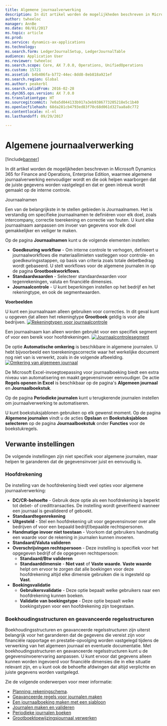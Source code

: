 ```yaml
---
title: Algemene journaalverwerking
description: In dit artikel worden de mogelijkheden beschreven in Microsoft Dynamics 365 for Finance and Operations, Enterprise Edition, waarmee algemene journaalverwerking eenvoudiger wordt en die ook helpen waarborgen dat de juiste gegevens worden vastgelegd en dat er geen inbreuk wordt gemaakt op de interne controle.
author: twheeloc
manager: AnnBe
ms.date: 08/01/2017
ms.topic: article
ms.prod: 
ms.service: dynamics-ax-applications
ms.technology: 
ms.search.form: LedgerJournalSetup, LedgerJournalTable
audience: Application User
ms.reviewer: twheeloc
ms.search.scope: Core, AX 7.0.0, Operations, UnifiedOperations
ms.custom: 15721
ms.assetid: b4b406fa-b772-44ec-8dd8-8eb818a921ef
ms.search.region: Global
ms.author: peakerbl
ms.search.validFrom: 2016-02-28
ms.dyn365.ops.version: AX 7.0.0
ms.translationtype: HT
ms.sourcegitcommit: 7e0a5d044133b917a3eb9386773205218e5c1b40
ms.openlocfilehash: 68da281cb4793ed83f70c68d061d327aa8a8c772
ms.contentlocale: nl-nl
ms.lasthandoff: 09/29/2017

---
```


# <a name="general-journal-processing"></a>Algemene journaalverwerking

[!include[banner](../includes/banner.md)]


In dit artikel worden de mogelijkheden beschreven in Microsoft Dynamics 365 for Finance and Operations, Enterprise Edition, waarmee algemene journaalverwerking eenvoudiger wordt en die ook helpen waarborgen dat de juiste gegevens worden vastgelegd en dat er geen inbreuk wordt gemaakt op de interne controle.  

Journaalnamen

Een van de belangrijkste in te stellen gebieden is Journaalnamen. Het is verstandig om specifieke journaalnamen te definiëren voor elk doel, zoals intercompany, correctie toerekening en correctie van fouten. U kunt elke journaalnaam aanpassen om invoer van gegevens voor elk doel gemakkelijker en veiliger te maken. 

Op de pagina **Journaalnamen** kunt u de volgende elementen instellen:

-   **Goedkeuring workflow** - Om interne controle te verhogen, definieert u journaalworkflows die materiaallimieten vastleggen voor controle- en goedkeuringsstappen, op basis van criteria zoals totale debetbedrag wordt gebaseerd. U stelt workflows voor de algemene journalen in op de pagina **Grootboekworkflows**.
-   **Standaardwaarden** - Selecteer standaardwaarden voor tegenrekeningen, valuta en financiële dimensies.
-   **Journaalcontrole** - U kunt beperkingen instellen op het bedrijf en het rekeningtype, en ook de segmentwaarden. 

**Voorbeelden**

U kunt een journaalnaam alleen gebruiken voor correcties. In dit geval kunt u opgeven dat alleen het rekeningtype **Grootboek** geldig is voor alle bedrijven. [![Rekeningtypen voor journaalcontrole](./media/journal-control-account-types1.png)](./media/journal-control-account-types1.png)

Een journaalnaam kan alleen worden gebruikt voor een specifiek segment of voor een bereik voor hoofdrekeningen. [![Journaalcontrolesegment](./media/journal-control-segment1.png)](./media/journal-control-segment1.png)

De optie **Automatische omkering** is beschikbare in algemene journalen. U hebt bijvoorbeeld een toerekeningscorrectie waar het werkelijke document nog niet van is verwerkt, zoals in de volgende afbeelding.
[![Omkering van algemeen journaal](./media/general-journal-reversing1.png)](./media/general-journal-reversing1.png) 

De Microsoft Excel-invoegtoepassing voor journaalboeking biedt een extra niveau van automatisering en maakt gegevensinvoer eenvoudiger. De actie **Regels openen in Excel** is beschikbaar op de pagina's **Algemeen journaal** en **Journaalboekstuk**. 

Op de pagina **Periodieke journalen** kunt u terugkerende journalen instellen om journaalverwerking te automatiseren. 

U kunt boekstuksjablonen gebruiken op elk gewenst moment. Op de pagina **Algemene journalen** vindt u de acties **Opslaan** en **Boekstuksjabloon selecteren** op de pagina **Journaalboekstuk** onder **Functies** voor de boekstukregels.

## <a name="related-setup"></a>Verwante instellingen
De volgende instellingen zijn niet specifiek voor algemene journalen, maar helpen te garanderen dat de gegevensinvoer juist en eenvoudig is.

### <a name="main-account"></a>Hoofdrekening

De instelling van de hoofdrekening biedt veel opties voor algemene journaalverwerking:

-   **DC/CR-behoefte** - Gebruik deze optie als een hoofdrekening is beperkt tot debet- of credittransacties. De instelling wordt geverifieerd wanneer een journaal is gevalideerd of geboekt.
-   **Standaardtegenrekening**
-   **Uitgesteld** - Stel een hoofdrekening uit voor gegevensinvoer over alle bedrijven of voor een bepaald bedrijf/bepaalde rechtspersonen.
-   **Handmatige invoer niet toestaan** - Voorkom dat gebruikers handmatig een waarde voor de rekening in journalen kunnen invoeren.
-   **Standaard/Valuta valideren**
-   **Overschrijvingen rechtspersoon** - Deze instelling is specifiek voor het opgegeven bedrijf of de opgegeven rechtspersoon:
    -   **Standaard/Btw valideren**
    -   **Standaarddimensie** - **Niet vast** of **Vaste waarde**. **Vaste waarde** helpt om ervoor te zorgen dat alle boekingen voor deze hoofdrekening altijd elke dimensie gebruiken die is ingesteld op **Vast**.
-   **Boekingsvalidatie**
    -   **Gebruikersvalidatie** - Deze optie bepaalt welke gebruikers naar een hoofdrekening kunnen boeken.
    -   **Validatie van boekingstype** - Deze optie bepaalt welke boekingstypen voor een hoofdrekening zijn toegestaan.

### <a name="accounting-structures-and-advanced-rules-structures"></a>Boekhoudingsstructuren en geavanceerde regelsstructuren

Boekhoudingsstructuren en geavanceerde regelsstructuren zijn uiterst belangrijk voor het garanderen dat de gegevens die vereist zijn voor financiële rapportage en prestatie-opvolging worden vastgelegd tijdens de verwerking van het algemeen journaal en eventuele documentatie. Met boekhoudingsstructuren en geavanceerde regelsstructuren kunt u de gegevensinvoerervaring aanpassen. U kunt ervoor dat gegevens alleen kunnen worden ingevoerd voor financiële dimensies die in elke situatie relevant zijn, en u kunt ook de behoefte afdwingen dat altijd verplichte en juiste gegevens worden vastgelegd.

Zie de volgende onderwerpen voor meer informatie:
- [Planning: rekeningschema](plan-chart-of-accounts.md). 
- [Geavanceerde regels voor journalen maken](tasks/create-advanced-rules-journals.md)
- [Een journaalboeking maken met een sjabloon](tasks/create-journal-entry-template.md)
- [Journalen maken en valideren](tasks/create-validate-journals.md)
- [Periodieke journalen boeken](tasks/post-periodic-journals.md)
- [Grootboektoewijzingsjournaal verwerken](tasks/process-ledger-allocation-journal.md)




